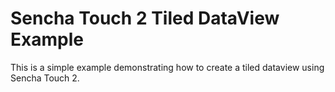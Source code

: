 # Sencha Touch 2 Tiled DataView Example

This is a simple example demonstrating how to create a tiled dataview using Sencha Touch 2.
